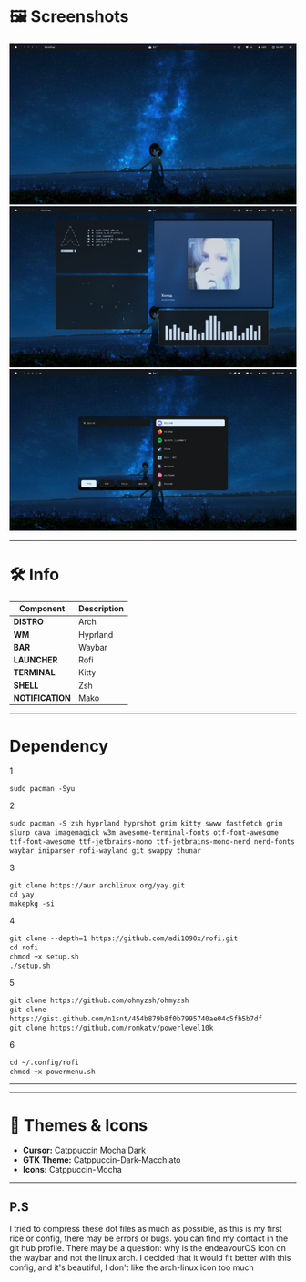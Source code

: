 # 🖼️ Screenshots



![Screenshot 1](screenshots/image.png)  
![Screenshot 2](screenshots/image2.png)  
![Screenshot 3](screenshots/image1.png)

---

# 🛠️ Info

| Component       | Description             |
|-----------------|-------------------------|
| **DISTRO**      | Arch                    |
| **WM**          | Hyprland                |
| **BAR**         | Waybar                  |
| **LAUNCHER**    | Rofi                    |
| **TERMINAL**    | Kitty                   |
| **SHELL**       | Zsh                     |
| **NOTIFICATION**| Mako                    |

---
# Dependency
1
```
sudo pacman -Syu
```
2
```
sudo pacman -S zsh hyprland hyprshot grim kitty swww fastfetch grim slurp cava imagemagick w3m awesome-terminal-fonts otf-font-awesome ttf-font-awesome ttf-jetbrains-mono ttf-jetbrains-mono-nerd nerd-fonts waybar iniparser rofi-wayland git swappy thunar
```
3
```
git clone https://aur.archlinux.org/yay.git
cd yay
makepkg -si
```
4
```
git clone --depth=1 https://github.com/adi1090x/rofi.git
cd rofi
chmod +x setup.sh
./setup.sh
```
5
```
git clone https://github.com/ohmyzsh/ohmyzsh
git clone https://gist.github.com/n1snt/454b879b8f0b7995740ae04c5fb5b7df
git clone https://github.com/romkatv/powerlevel10k
```
6
```
cd ~/.config/rofi
chmod +x powermenu.sh
```
---
---

# 🎨 Themes & Icons

- **Cursor:** Catppuccin Mocha Dark  
- **GTK Theme:** Catppuccin-Dark-Macchiato  
- **Icons:** Catppuccin-Mocha

---

## P.S
I tried to compress these dot files as much as possible, as this is my first rice or config, there may be errors or bugs. you can find my contact in the git hub profile.
There may be a question: why is the endeavourOS icon on the waybar and not the linux arch. I decided that it would fit better with this config, and it's beautiful, I don't like the arch-linux icon too much
